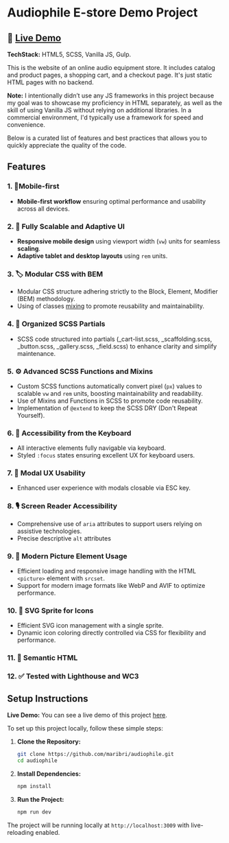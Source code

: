 
# Audiophile E-store Demo Project

## 🔗 [**Live Demo**](https://maribri.github.io/audiophile-temp/dist/index.html)

**TechStack:** HTML5, SCSS, Vanilla JS, Gulp.

This is the website of an online audio equipment store. It includes catalog and product pages, a shopping cart, and a checkout page. It's just static HTML pages with no backend.

**Note:** I intentionally didn’t use any JS frameworks in this project because my goal was to showcase my proficiency in HTML separately, as well as the skill of using Vanilla JS without relying on additional libraries. In a commercial environment, I'd typically use a framework for speed and convenience.

Below is a curated list of features and best practices that allows you to quickly appreciate the quality of the code.

## Features

### 1. 📱**Mobile-first**

- **Mobile-first workflow** ensuring optimal performance and usability across all devices.

### 2. 📐 Fully Scalable and Adaptive UI

- **Responsive mobile design** using viewport width (`vw`) units for seamless **scaling**.
- **Adaptive tablet and desktop layouts** using `rem` units.

### 3. 🏷️ Modular CSS with BEM

- Modular CSS structure adhering strictly to the Block, Element, Modifier (BEM) methodology.
- Using of classes [mixing](https://en.bem.info/forum/4/) to promote reusability and maintainability.

### 4. 📂 Organized SCSS Partials

- SCSS code structured into partials (_cart-list.scss, _scaffolding.scss, _button.scss, _gallery.scss, _field.scss) to enhance clarity and simplify maintenance.

### 5. ⚙️ Advanced SCSS Functions and Mixins

- Custom SCSS functions automatically convert pixel (`px`) values to scalable `vw` and `rem` units, boosting maintainability and readability.
- Use of Mixins and Functions in SCSS to promote code reusability.
- Implementation of `@extend` to keep the SCSS DRY (Don't Repeat Yourself).

### 6. 🎯 Accessibility from the Keyboard

- All interactive elements fully navigable via keyboard.
- Styled `:focus` states ensuring excellent UX for keyboard users.

### 7. 🔳 Modal UX Usability

- Enhanced user experience with modals closable via ESC key.

### 8. 🎙️ Screen Reader Accessibility

- Comprehensive use of `aria` attributes to support users relying on assistive technologies.
- Precise descriptive `alt` attributes

### 9. 📸 Modern Picture Element Usage

- Efficient loading and responsive image handling with the HTML `<picture>` element with `srcset`.
- Support for modern image formats like WebP and AVIF to optimize performance.

### 10. 🎨 SVG Sprite for Icons

- Efficient SVG icon management with a single sprite.
- Dynamic icon coloring directly controlled via CSS for flexibility and performance.

### 11. 📌 Semantic HTML

### 12. ✅ Tested with Lighthouse and WC3

## Setup Instructions

**Live Demo:** You can see a live demo of this project [here](https://maribri.github.io/audiophile-temp/dist/index.html).

To set up this project locally, follow these simple steps:

1. **Clone the Repository:**
   ```bash
   git clone https://github.com/maribri/audiophile.git
   cd audiophile
   ```

2. **Install Dependencies:**
   ```bash
   npm install
   ```

3. **Run the Project:**
   ```bash
   npm run dev
   ```

The project will be running locally at `http://localhost:3009` with live-reloading enabled.
